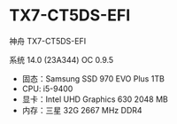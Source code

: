 # TX7-CT5DS-EFI
神舟 TX7-CT5DS-EFI

系统 14.0 (23A344)
OC 0.9.5

- 固态：Samsung SSD 970 EVO Plus 1TB
- CPU: i5-9400
- 显卡：Intel UHD Graphics 630 2048 MB
- 内存：三星 32G 2667 MHz DDR4

